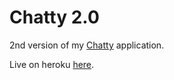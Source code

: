 # Chatty 2.0
2nd version of my [Chatty](https://github.com/florinpop17/Chatty) application.

Live on heroku [here](https://web-chatty.herokuapp.com/).
